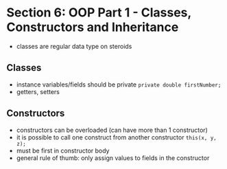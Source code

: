 # Section 6: OOP Part 1 - Classes, Constructors and Inheritance
- classes are regular data type on steroids

## Classes
- instance variables/fields should be private `private double firstNumber;`
- getters, setters

## Constructors
- constructors can be overloaded (can have more than 1 constructor)
- it is possible to call one construct from another constructor `this(x, y, z);`
- must be first in constructor body
- general rule of thumb: only assign values to fields in the constructor

